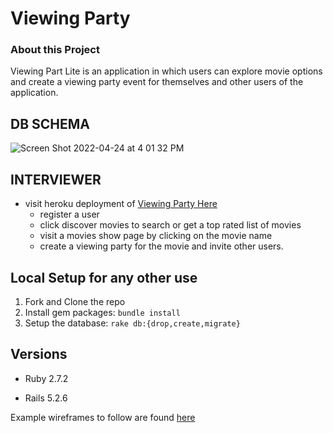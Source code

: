 # Viewing Party

### About this Project

Viewing Part Lite is an application in which users can explore movie options and create a viewing party event for themselves and other users of the application.

## DB SCHEMA 
![Screen Shot 2022-04-24 at 4 01 32 PM](https://user-images.githubusercontent.com/83717116/164998550-523ad8bf-379f-42e5-b704-76e21d2cdf3b.png)

## INTERVIEWER 

* visit heroku deployment of [Viewing Party Here](https://vast-badlands-91206.herokuapp.com/)
  - register a user 
  - click discover movies to search or get a top rated list of movies 
  - visit a movies show page by clicking on the movie name 
  - create a viewing party for the movie and invite other users. 



## Local Setup for any other use

1. Fork and Clone the repo
2. Install gem packages: `bundle install`
3. Setup the database: `rake db:{drop,create,migrate}`


## Versions

- Ruby 2.7.2

- Rails 5.2.6

Example wireframes to follow are found [here](https://backend.turing.io/module3/projects/viewing_party_lite/wireframes)
